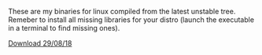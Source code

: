 These are my binaries for linux compiled from the latest unstable tree. Remeber to install all missing libraries for your distro (launch the executable in a terminal to find missing ones).

[Download 29/08/18](https://drive.google.com/open?id=11xUbaMCIWc5ppgTgtXLky5OWWJf31Iwc)



